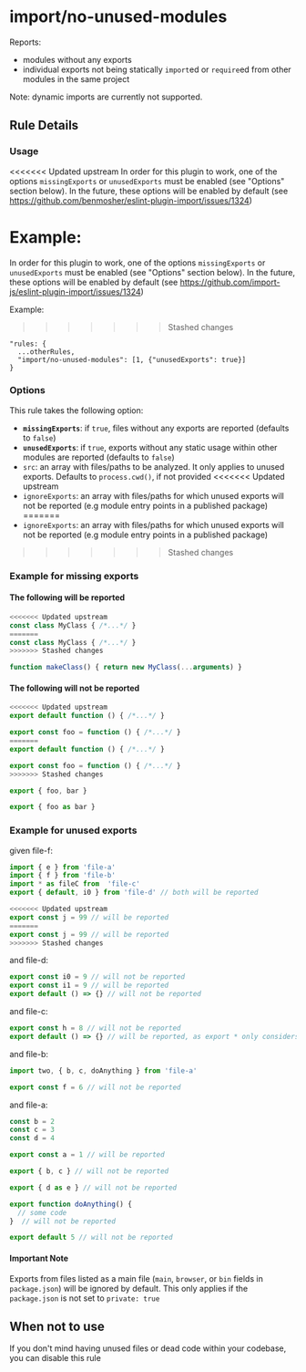 # import/no-unused-modules

Reports:
  - modules without any exports
  - individual exports not being statically `import`ed or `require`ed from other modules in the same project

Note: dynamic imports are currently not supported.

## Rule Details

### Usage

<<<<<<< Updated upstream
In order for this plugin to work, one of the options `missingExports` or `unusedExports` must be enabled (see "Options" section below). In the future, these options will be enabled by default (see https://github.com/benmosher/eslint-plugin-import/issues/1324)

Example: 
=======
In order for this plugin to work, one of the options `missingExports` or `unusedExports` must be enabled (see "Options" section below). In the future, these options will be enabled by default (see https://github.com/import-js/eslint-plugin-import/issues/1324)

Example:
>>>>>>> Stashed changes
```
"rules: {
  ...otherRules,
  "import/no-unused-modules": [1, {"unusedExports": true}]
}
```

### Options

This rule takes the following option:

- **`missingExports`**: if `true`, files without any exports are reported (defaults to `false`)
- **`unusedExports`**: if `true`, exports without any static usage within other modules are reported (defaults to `false`)
- `src`: an array with files/paths to be analyzed. It only applies to unused exports. Defaults to `process.cwd()`, if not provided
<<<<<<< Updated upstream
- `ignoreExports`: an array with files/paths for which unused exports will not be reported (e.g module entry points in a published package) 
=======
- `ignoreExports`: an array with files/paths for which unused exports will not be reported (e.g module entry points in a published package)
>>>>>>> Stashed changes


### Example for missing exports
#### The following will be reported
```js
<<<<<<< Updated upstream
const class MyClass { /*...*/ } 
=======
const class MyClass { /*...*/ }
>>>>>>> Stashed changes

function makeClass() { return new MyClass(...arguments) }
```

#### The following will not be reported

```js
<<<<<<< Updated upstream
export default function () { /*...*/ } 
```
```js
export const foo = function () { /*...*/ } 
=======
export default function () { /*...*/ }
```
```js
export const foo = function () { /*...*/ }
>>>>>>> Stashed changes
```
```js
export { foo, bar }
```
```js
export { foo as bar }
```

### Example for unused exports
given file-f:
```js
import { e } from 'file-a'
import { f } from 'file-b'
import * as fileC from  'file-c'
export { default, i0 } from 'file-d' // both will be reported

<<<<<<< Updated upstream
export const j = 99 // will be reported 
=======
export const j = 99 // will be reported
>>>>>>> Stashed changes
```
and file-d:
```js
export const i0 = 9 // will not be reported
export const i1 = 9 // will be reported
export default () => {} // will not be reported
```
and file-c:
```js
export const h = 8 // will not be reported
export default () => {} // will be reported, as export * only considers named exports and ignores default exports
```
and file-b:
```js
import two, { b, c, doAnything } from 'file-a'

export const f = 6 // will not be reported
```
and file-a:
```js
const b = 2
const c = 3
const d = 4

export const a = 1 // will be reported

export { b, c } // will not be reported

export { d as e } // will not be reported

export function doAnything() {
  // some code
}  // will not be reported

export default 5 // will not be reported
```

#### Important Note
Exports from files listed as a main file (`main`, `browser`, or `bin` fields in `package.json`) will be ignored by default. This only applies if the `package.json` is not set to `private: true`

## When not to use

If you don't mind having unused files or dead code within your codebase, you can disable this rule
